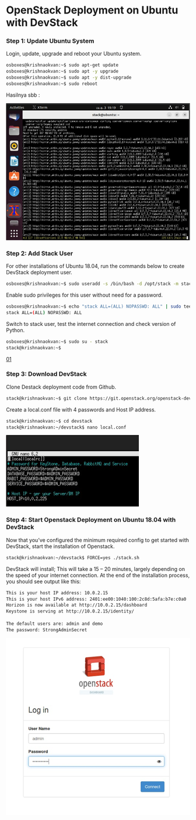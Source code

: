 # OpenStack Deployment on Ubuntu with DevStack
### Step 1: Update Ubuntu System
Login, update, upgrade and reboot your Ubuntu system.
```bash
osboxes@krishnaokvan:~$ sudo apt-get update
osboxes@krishnaokvan:~$ sudo apt -y upgrade
osboxes@krishnaokvan:~$ sudo apt -y dist-upgrade
osboxes@krishnaokvan:~$ sudo reboot
```
Hasilnya sbb :

![01](ss/1.jpg)



### Step 2: Add Stack User
For other installations of Ubuntu 18.04, run the commands below to create DevStack deployment user.
```bash
osboxes@krishnaokvan:~$ sudo useradd -s /bin/bash -d /opt/stack -m stack
```
Enable sudo privileges for this user without need for a password.
```bash
osboxes@krishnaokvan:~$ echo "stack ALL=(ALL) NOPASSWD: ALL" | sudo tee /etc/sudoers.d/stack
stack ALL=(ALL) NOPASSWD: ALL
```
Switch to stack user, test the internet connection and check version of Python.
```bash
osboxes@krishnaokvan:~$ sudo su - stack
stack@krishnaokvan:~$ 
```
[01](ss/2.jpg)

### Step 3: Download DevStack
Clone Destack deployment code from Github.
```bash
stack@krishnaokvan:~$ git clone https://git.openstack.org/openstack-dev/devstack
```
Create a local.conf file with 4 passwords and Host IP address.
```bash
stack@krishnaokvan:~$ cd devstack
stack@krishnaokvan:~/devstack$ nano local.conf
```
![01](ss/host_ip.jpg)

### Step 4: Start Openstack Deployment on Ubuntu 18.04 with DevStack
Now that you’ve configured the minimum required config to get started with DevStack, start the installation of Openstack.
```bash
stack@krishnaokvan:~/devstack$ FORCE=yes ./stack.sh
```
DevStack will install;
This will take a 15 – 20 minutes, largely depending on the speed of your internet connection. At the end of the installation process, you should see output like this:
```bash
This is your host IP address: 10.0.2.15
This is your host IPv6 address: 2401:ee00:1040:100:2c8d:5afa:b7e:c0a0
Horizon is now available at http://10.0.2.15/dashboard
Keystone is serving at http://10.0.2.15/identity/

The default users are: admin and demo
The password: StrongAdminSecret
```
![3](ss/devstack-dashboard.jpg)
